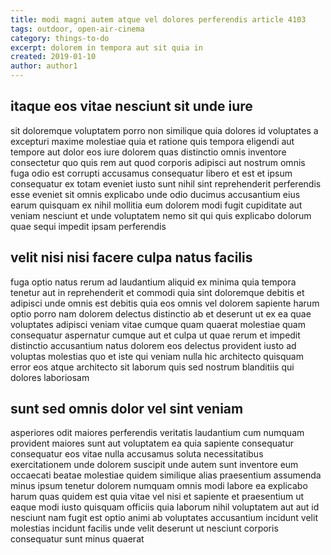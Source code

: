 ```yaml
---
title: modi magni autem atque vel dolores perferendis article 4103
tags: outdoor, open-air-cinema
category: things-to-do
excerpt: dolorem in tempora aut sit quia in
created: 2019-01-10
author: author1
---
```


## itaque eos vitae nesciunt sit unde iure

sit doloremque voluptatem porro non similique quia dolores id voluptates a excepturi maxime molestiae quia et ratione quis tempora eligendi aut tempore aut dolor eos iure dolorem quas distinctio omnis inventore consectetur quo quis rem aut quod corporis adipisci aut nostrum omnis fuga odio est corrupti accusamus consequatur libero et est et ipsum consequatur ex totam eveniet iusto sunt nihil sint reprehenderit perferendis esse eveniet sit omnis explicabo unde odio ducimus accusantium eius earum quisquam ex nihil mollitia eum dolorem modi fugit cupiditate aut veniam nesciunt et unde voluptatem nemo sit qui quis explicabo dolorum quae sequi impedit ipsam perferendis

## velit nisi nisi facere culpa natus facilis

fuga optio natus rerum ad laudantium aliquid ex minima quia tempora tenetur aut in reprehenderit et commodi quia sint doloremque debitis et adipisci unde omnis est debitis quia eos omnis vel dolorem sapiente harum optio porro nam dolorem delectus distinctio ab et deserunt ut ex ea quae voluptates adipisci veniam vitae cumque quam quaerat molestiae quam consequatur aspernatur cumque aut et culpa ut quae rerum et impedit distinctio accusantium natus dolorem eos delectus provident iusto ad voluptas molestias quo et iste qui veniam nulla hic architecto quisquam error eos atque architecto sit laborum quis sed nostrum blanditiis qui dolores laboriosam

## sunt sed omnis dolor vel sint veniam

asperiores odit maiores perferendis veritatis laudantium cum numquam provident maiores sunt aut voluptatem ea quia sapiente consequatur consequatur eos vitae nulla accusamus soluta necessitatibus exercitationem unde dolorem suscipit unde autem sunt inventore eum occaecati beatae molestiae quidem similique alias praesentium assumenda minus ipsum tenetur dolorem numquam omnis modi labore ea explicabo harum quas quidem est quia vitae vel nisi et sapiente et praesentium ut eaque modi iusto quisquam officiis quia laborum nihil voluptatem aut aut id nesciunt nam fugit est optio animi ab voluptates accusantium incidunt velit molestias incidunt facilis unde velit deserunt ut nesciunt corporis consequatur sunt minus quaerat
